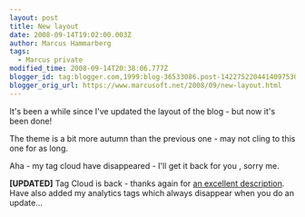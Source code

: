 ```yaml
---
layout: post
title: New layout
date: 2008-09-14T19:02:00.003Z
author: Marcus Hammarberg
tags:
  - Marcus private
modified_time: 2008-09-14T20:38:06.777Z
blogger_id: tag:blogger.com,1999:blog-36533086.post-1422752204414097530
blogger_orig_url: https://www.marcusoft.net/2008/09/new-layout.html
---
```


It's been a while since I've updated the layout of the blog - but now it's been done!  

The theme is a bit more autumn than the previous one - may not cling to this one for as long.

Aha - my tag cloud have disappeared - I'll get it back for you , sorry me.

**[UPDATED]** Tag Cloud is back - thanks again for [an excellent description](http://phy3blog.googlepages.com/Beta-Blogger-Label-Cloud.html). Have also added my analytics tags which always disappear when you do an update...

